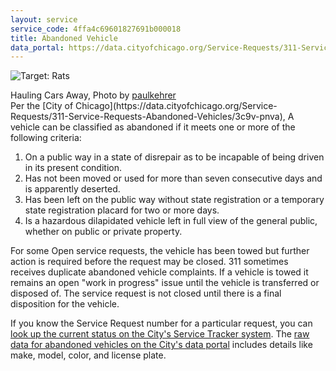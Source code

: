 ```yaml
---
layout: service
service_code: 4ffa4c69601827691b000018
title: Abandoned Vehicle
data_portal: https://data.cityofchicago.org/Service-Requests/311-Service-Requests-Abandoned-Vehicles/3c9v-pnva
---
```

![Target: Rats](http://farm6.staticflickr.com/5054/5411340738_8a8c00cbea_n.jpg "Photo by Paul Kehrer")

<figcaption>
    Hauling Cars Away, Photo by <a href="http://www.flickr.com/photos/paulkehrer/5411340738/">paulkehrer</a>
</figcaption>
Per the [City of Chicago](https://data.cityofchicago.org/Service-Requests/311-Service-Requests-Abandoned-Vehicles/3c9v-pnva), A vehicle can be classified as abandoned if it meets one or more of the following criteria:

1. On a public way in a state of disrepair as to be incapable of being driven in its present condition.
2. Has not been moved or used for more than seven consecutive days and is apparently deserted.
3. Has been left on the public way without state registration or a temporary state registration placard for two or more days.
4. Is a hazardous dilapidated vehicle left in full view of the general public, whether on public or private property.

For some Open service requests, the vehicle has been towed but further action is required before the request may be closed. 311 sometimes receives duplicate abandoned vehicle complaints. If a vehicle is towed it remains an open "work in progress" issue until the vehicle is transferred or disposed of. The service request is not closed until there is a final disposition for the vehicle.

If you know the Service Request number for a particular request, you can [look up the current status on the City's Service Tracker system](http://servicetracker.cityofchicago.org/). The [raw data for abandoned vehicles on the City's data portal](https://data.cityofchicago.org/Service-Requests/311-Service-Requests-Abandoned-Vehicles/3c9v-pnva) includes details like make, model, color, and license plate.
